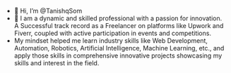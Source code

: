 - 👋 Hi, I’m @TanishqSom
- 👀 I am a dynamic and skilled professional with a passion for innovation. A Successful track record as a Freelancer on platforms like Upwork and Fiverr, coupled with active participation in events and competitions.
- My mindset helped me learn industry skills like Web Development, Automation, Robotics, Artificial Intelligence, Machine Learning, etc., and apply those skills in comprehensive innovative projects showcasing my skills and interest in the field.
